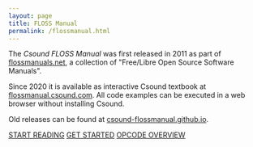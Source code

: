 ```yaml
---
layout: page
title: FLOSS Manual
permalink: /flossmanual.html
---
```


The *Csound FLOSS Manual* was first released in 2011 as part of [flossmanuals.net](https://flossmanuals.net/), a collection of "Free/Libre Open Source Software Manuals".

Since 2020 it is available as interactive Csound textbook at [flossmanual.csound.com](https://flossmanual.csound.com/). All code examples can be executed in a web browser without installing Csound.

Old releases can be found at [csound-flossmanual.github.io](https://csound-flossmanual.github.io/).

<div>
  <a href="https://flossmanual.csound.com/introduction/preface" class="btn btn-lg btn-secondary">START READING</a>
  <a href="https://flossmanual.csound.com/get-started" class="btn btn-lg btn-secondary">GET STARTED</a>
  <a href="https://flossmanual.csound.com/miscellanea/opcode-guide" class="btn btn-lg btn-secondary">OPCODE OVERVIEW</a>          
</div>

